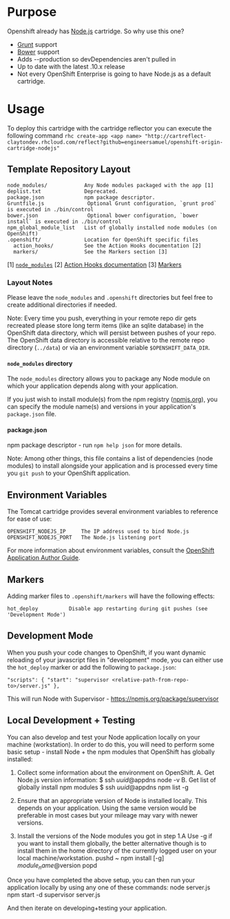 # Purpose
Openshift already has [Node.js](http://nodejs.org/) cartridge.  So why use this one?

* [Grunt](http://gruntjs.com/) support
* [Bower](http://bower.io/) support
* Adds --production so devDependencies aren't pulled in
* Up to date with the latest .10.x release
* Not every OpenShift Enterprise is going to have Node.js as a default cartridge.

# Usage

To deploy this cartridge with the cartridge reflector you can execute the following command
`rhc create-app <app name> "http://cartreflect-claytondev.rhcloud.com/reflect?github=engineersamuel/openshift-origin-cartridge-nodejs"`

## Template Repository Layout

    node_modules/            Any Node modules packaged with the app [1]
    deplist.txt              Deprecated.
    package.json             npm package descriptor.
    Gruntfile.js			  Optional Grunt configuration, `grunt prod` is executed in ./bin/control
    bower.json				  Optional bower configuration, `bower install` is executed in ./bin/control
    npm_global_module_list   List of globally installed node modules (on OpenShift)
    .openshift/              Location for OpenShift specific files
      action_hooks/          See the Action Hooks documentation [2]
      markers/               See the Markers section [3]

\[1\] [`node_modules`](#node_modules-directory)
\[2\] [Action Hooks documentation](https://github.com/openshift/origin-server/blob/master/node/README.writing_applications.md#action-hooks)
\[3\] [Markers](#markers)

### Layout Notes

Please leave the `node_modules` and `.openshift` directories but feel free to
create additional directories if needed.

Note: Every time you push, everything in your remote repo dir gets recreated
      please store long term items (like an sqlite database) in the OpenShift
      data directory, which will persist between pushes of your repo.
      The OpenShift data directory is accessible relative to the remote repo
      directory (`../data`) or via an environment variable `$OPENSHIFT_DATA_DIR`.

#### `node_modules` directory
The `node_modules` directory allows you to package any Node module on which
your application depends along with your application.

If you just wish to install module(s) from the npm registry
([npmjs.org](https://npmjs.org/)), you
can specify the module name(s) and versions in your application's
`package.json` file.


#### package.json

npm package descriptor - run `npm help json` for more details.

Note: Among other things, this file contains a list of dependencies
      (node modules) to install alongside your application and is processed
      every time you `git push` to your OpenShift application.


## Environment Variables

The Tomcat cartridge provides several environment variables to reference for ease
of use:

    OPENSHIFT_NODEJS_IP     The IP address used to bind Node.js
    OPENSHIFT_NODEJS_PORT   The Node.js listening port

For more information about environment variables, consult the
[OpenShift Application Author Guide](https://github.com/openshift/origin-server/blob/master/node/README.writing_applications.md).


## Markers

Adding marker files to `.openshift/markers` will have the following effects:

    hot_deploy          Disable app restarting during git pushes (see 'Development Mode')


## Development Mode

When you push your code changes to OpenShift, if you want dynamic reloading
of your javascript files in "development" mode, you can either use the
`hot_deploy` marker or add the following to `package.json`:
   
    "scripts": { "start": "supervisor <relative-path-from-repo-to>/server.js" },

This will run Node with Supervisor - https://npmjs.org/package/supervisor


## Local Development + Testing

You can also develop and test your Node application locally on your machine
(workstation). In order to do this, you will need to perform some
basic setup - install Node + the npm modules that OpenShift has globally
installed:
   1. Collect some information about the environment on OpenShift.
         A. Get Node.js version information:
        $ ssh $uuid@$appdns node -v
         B. Get list of globally install npm modules
        $ ssh $uuid@$appdns npm list -g

   2. Ensure that an appropriate version of Node is installed locally.
      This depends on your application. Using the same version would be
      preferable in most cases but your mileage may vary with newer versions.

   3. Install the versions of the Node modules you got in step 1.A
      Use -g if you want to install them globally, the better alternative
      though is to install them in the home directory of the currently
      logged user on your local machine/workstation.
         pushd ~
         npm install [-g] $module_name@$version
         popd


Once you have completed the above setup, you can then run your application
locally by using any one of these commands:
    node server.js
    npm start -d
    supervisor server.js

And then iterate on developing+testing your application.
